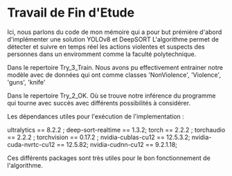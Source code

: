 # Travail de Fin d'Etude
Ici, nous parlons du code de mon mémoire qui a pour but prémière d'abord d'implémenter une solution YOLOv8 et DeepSORT 
L'algorithme permet de détecter et suivre en temps réel les actions violentes et suspects des personnes dans un enviromment comme la faculté polytechnique. 

Dans le repertoire Try_3_Train. Nous avons pu effectivement entrainer notre modèle avec de données qui ont comme classes 'NonViolence', 'Violence', 'guns', 'knife'

Dans le repertoire Try_2_OK. Où se trouve notre inférence du programme qui tourne avec succès avec différents possibilités à considérer. 

Les dépendances utiles pour l'exécution de l'implementation :

ultralytics == 8.2.2 ;
deep-sort-realtime ==	1.3.2;
torch == 2.2.2 ;
torchaudio == 2.2.2 ;
torchvision == 0.17.2 ;
nvidia-cublas-cu12 ==	12.5.3.2; 
nvidia-cuda-nvrtc-cu12	== 12.5.82; 
nvidia-cudnn-cu12 ==	9.2.1.18; 

Ces différents packages sont très utiles pour le bon fonctionnement de l'algorithme. 
